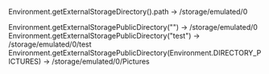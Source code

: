 

Environment.getExternalStorageDirectory().path      -> /storage/emulated/0

Environment.getExternalStoragePublicDirectory("")      -> /storage/emulated/0
Environment.getExternalStoragePublicDirectory("test")  -> /storage/emulated/0/test
Environment.getExternalStoragePublicDirectory(Environment.DIRECTORY_PICTURES)  -> /storage/emulated/0/Pictures



